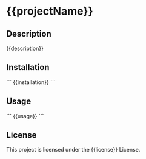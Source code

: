 # {{projectName}}

## Description

{{description}}

## Installation

\`\`\`
{{installation}}
\`\`\`

## Usage

\`\`\`
{{usage}}
\`\`\`

## License

This project is licensed under the {{license}} License.
